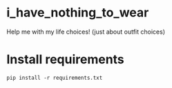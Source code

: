 # i_have_nothing_to_wear
Help me with my life choices! (just about outfit choices)

# Install requirements

```
pip install -r requirements.txt
```
